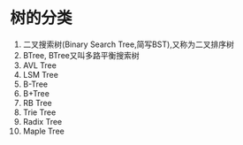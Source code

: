 # 树的分类

<ol>
<li>二叉搜索树(Binary Search Tree,简写BST),又称为二叉排序树</li>
<li>BTree, BTree又叫多路平衡搜索树</li>
<li>AVL Tree</li>
<li>LSM Tree</li>
<li>B-Tree</li>
<li>B+Tree</li>
<li>RB Tree</li>
<li>Trie Tree</li>
<li>Radix Tree</li>
<li>Maple Tree</li>
</ol>